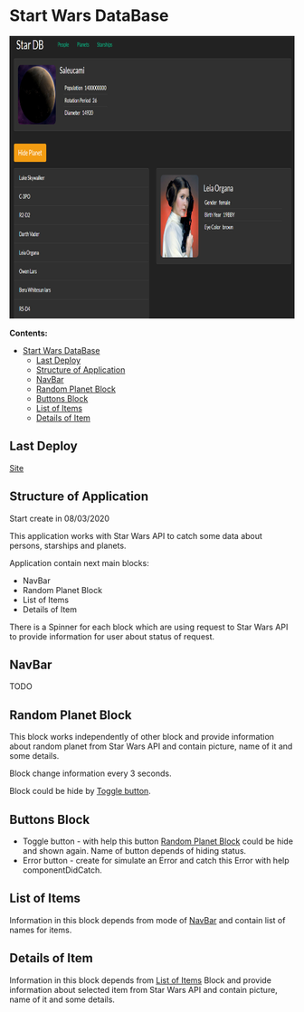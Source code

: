 # Start Wars DataBase

[<img src="../img/swapi_main_view.png" width="800" height="500"/>](https://60127e4debf8ff9f1bcb23aa--sw-db-api.netlify.app/secret)

**Contents:**

- [Start Wars DataBase](#start-wars-database)
  - [Last Deploy](#last-deploy)
  - [Structure of Application](#structure-of-application)
  - [NavBar](#navbar)
  - [Random Planet Block](#random-planet-block)
  - [Buttons Block](#buttons-block)
  - [List of Items](#list-of-items)
  - [Details of Item](#details-of-item)

## Last Deploy

[Site](https://60127e4debf8ff9f1bcb23aa--sw-db-api.netlify.app/secret)

## Structure of Application

Start create in 08/03/2020

This application works with Star Wars API to catch some data about persons,
starships and planets.

Application contain next main blocks:

- NavBar
- Random Planet Block
- List of Items
- Details of Item

There is a Spinner for each block which are using request to Star Wars API to
provide information for user about status of request.

## NavBar

TODO

## Random Planet Block

This block works independently of other block and provide information about
random planet from Star Wars API and contain picture, name of it and some
details.

Block change information every 3 seconds.

Block could be hide by [Toggle button](#buttons-block).

## Buttons Block

- Toggle button - with help this button
  [Random Planet Block](#random-planet-block) could be hide and shown again.
  Name of button depends of hiding status.
- Error button - create for simulate an Error and catch this Error with help
  componentDidCatch.

## List of Items

Information in this block depends from mode of [NavBar](#navbar) and contain
list of names for items.

## Details of Item

Information in this block depends from [List of Items](#list-of-items) Block and
provide information about selected item from Star Wars API and contain picture,
name of it and some details.
